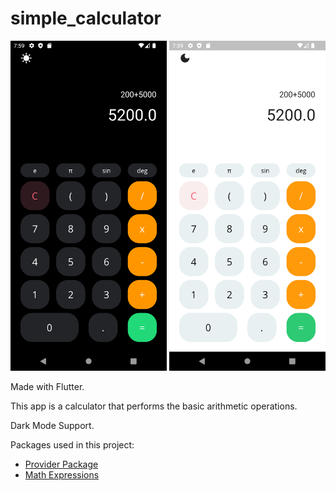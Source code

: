 # simple_calculator

<p align="center">
  <img src="Screenshot_20220924_195940.png" width="250" title="hover text">
  <img src="  Screenshot_20220924_195949.png" width="250" title="hover text">
</p>

Made with Flutter.

This app is a calculator that performs the basic arithmetic operations.

Dark Mode Support.

Packages used in this project:

- [Provider Package](https://pub.dev/packages/provider)
- [Math Expressions](https://pub.dev/packages/math_expressions)
